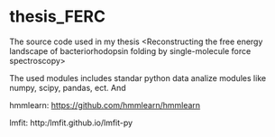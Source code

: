 # thesis_FERC
The source code used in my thesis &lt;Reconstructing the free energy landscape of bacteriorhodopsin folding by single-molecule force spectroscopy>

The used modules includes standar python data analize modules like numpy, scipy, pandas, ect. And

hmmlearn: https://github.com/hmmlearn/hmmlearn

lmfit: http:/lmfit.github.io/lmfit-py
